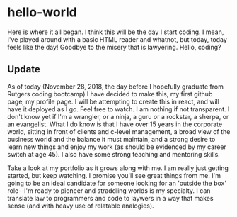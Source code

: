 # hello-world
Here is where it all began.
I think this will be the day I start coding. I mean, I've played around with a basic HTML reader and whatnot, but today, today feels like the day! Goodbye to the misery that is lawyering. Hello, coding?

## Update
As of today (November 28, 2018, the day before I hopefully graduate from Rutgers coding bootcamp) I have decided to make this, my first github page, my profile page. I will be attempting to create this in react, and will have it deployed as I go. Feel free to watch. I am nothing if not transparent.  I don't know yet if I'm a wrangler, or a ninja, a guru or a rockstar, a sherpa, or an evangelist. What I do know is that I have over 15 years in the corporate world, sitting in front of clients and c-level management, a broad view of the business world and the balance it must maintain, and a strong desire to learn new things and enjoy my work (as should be evidenced by my career switch at age 45). I also have some strong teaching and mentoring skills. 

Take a look at my portfolio as it grows along with me. I am really just getting started, but keep watching. I promise you'll see great things from me. I'm going to be an ideal candidate for someone looking for an 'outside the box' role--I'm ready to pioneer and straddling worlds is my specialty. I can translate law to programmers and code to laywers in a way that makes sense (and with heavy use of relatable analogies).


